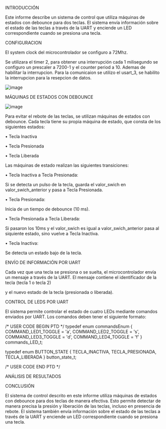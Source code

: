 INTRODUCCIÓN

Este informe describe un sistema de control que utiliza máquinas de estados con debounce para dos teclas. 
El sistema envía información sobre el estado de las teclas a través de la UART y enciende un LED correspondiente cuando se presiona una tecla.

CONFIGURACION

El system clock del microcontrolador se configuro a 72Mhz.

Se utilizara el timer 2, para obtener una interrupción cada 1 milisegundo se configuro un prescaler a 7200-1 y el counter period a 10. Ademas de habilitar la interrupcion. 
Para la comunicaion se utilizo el usart_3, se habilito la interrupcion para la resepcion de datos.

![image](https://github.com/ErickDiaz2001/Ejercicio_3/assets/169405943/cd9eade3-dc9e-49f4-9afd-71f11d27777c)


MÁQUINAS DE ESTADOS CON DEBOUNCE

![image](https://github.com/ErickDiaz2001/Ejercicio_4/assets/169405943/f791805e-a26c-49cf-807e-db8f2ac320b6)

Para evitar el rebote de las teclas, se utilizan máquinas de estados con debounce. Cada tecla tiene su propia máquina de estado, que consta de los siguientes estados:

•	Tecla Inactiva

•	Tecla Presionada

•	Tecla Liberada

Las máquinas de estado realizan las siguientes transiciones:

•	Tecla Inactiva a Tecla Presionada: 

Si se detecta un pulso de la tecla, guarda el valor_swich en valor_swich_anterior y pasa a Tecla Presionada.

•	Tecla Presionada: 

Inicia de un tiempo de debounce (10 ms).

•	Tecla Presionada a Tecla Liberada: 

Si pasaron los 10ms y el valor_swich es igual a valor_swich_anterior pasa al siquiente estado, sino vuelve a Tecla Inactiva.

•	Tecla Inactiva: 

Se detecta un estado bajo de la tecla.

ENVÍO DE INFORMACIÓN POR UART

Cada vez que una tecla se presiona o se suelta, el microcontrolador envía un mensaje a través de la UART. El mensaje contiene el identificador de la tecla (tecla 1 o tecla 2) 

y el nuevo estado de la tecla (presionada o liberada).

CONTROL DE LEDS POR UART

El sistema permite controlar el estado de cuatro LEDs mediante comandos enviados por UART. Los comandos deben tener el siguiente formato:

/* USER CODE BEGIN PTD */
typedef enum commandsEnum {
	COMMAND_LED1_TOGGLE = 'a',
	COMMAND_LED2_TOGGLE = 's',
	COMMAND_LED3_TOGGLE = 'd',
	COMMAND_LED4_TOGGLE = 'f'
} commands_LED_t;

typedef enum BUTTON_STATE {
	TECLA_INACTIVA,
	TECLA_PRESIONADA,
	TECLA_LIBERADA
} button_state_t;

/* USER CODE END PTD */

ANÁLISIS DE RESULTADOS 


CONCLUSIÓN

El sistema de control descrito en este informe utiliza máquinas de estados con debounce para dos teclas de manera efectiva.
Esto permite detectar de manera precisa la presión y liberación de las teclas, incluso en presencia de rebote.
El sistema también envía información sobre el estado de las teclas a través de la UART y enciende un LED correspondiente cuando se presiona una tecla.
